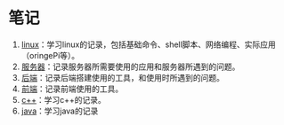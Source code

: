 # 笔记

1. [linux](./linux/linux.md)：学习linux的记录，包括基础命令、shell脚本、网络编程、实际应用（oringePi等）。
2. [服务器](./服务器/服务器.md)：记录服务器所需要使用的应用和服务器所遇到的问题。
3. [后端](./后端/后端.md)：记录后端搭建使用的工具，和使用时所遇到的问题。
4. [前端](./前端/前端.md)：记录前端使用的工具。
5. [c++](./c++/c++.md)：学习c++的记录。
6. [java](./java/java学习.md)：学习java的记录
